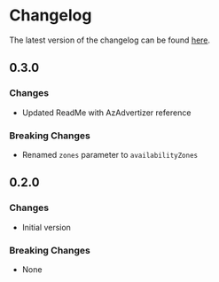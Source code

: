 # Changelog

The latest version of the changelog can be found [here](https://github.com/Azure/bicep-registry-modules/blob/main/avm/res/cache/redis-enterprise/CHANGELOG.md).

## 0.3.0

### Changes

- Updated ReadMe with AzAdvertizer reference

### Breaking Changes

- Renamed `zones` parameter to `availabilityZones`

## 0.2.0

### Changes

- Initial version

### Breaking Changes

- None

